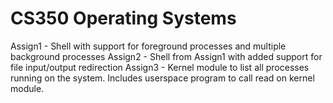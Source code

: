 # CS350 Operating Systems
Assign1 - Shell with support for foreground processes and multiple background processes
Assign2 - Shell from Assign1 with added support for file input/output redirection
Assign3 - Kernel module to list all processes running on the system. Includes userspace program to call read on kernel module.
